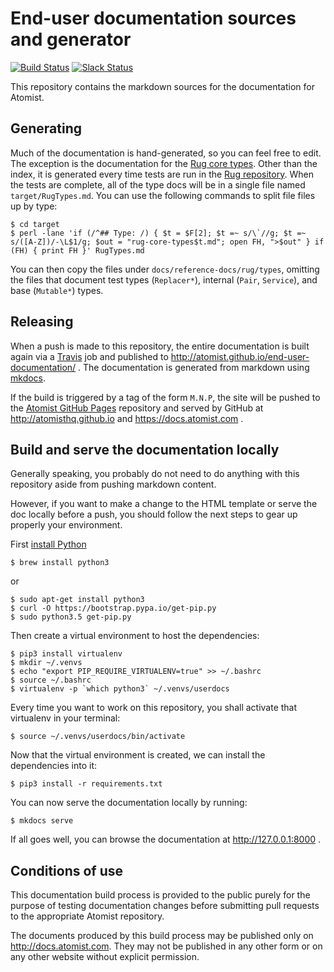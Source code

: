 # End-user documentation sources and generator

[![Build Status](https://travis-ci.org/atomist/end-user-documentation.svg?branch=master)](https://travis-ci.org/atomist/end-user-documentation)
[![Slack Status](https://join.atomist.com/badge.svg)](https://join.atomist.com/)

This repository contains the markdown sources for the documentation for Atomist.

## Generating

Much of the documentation is hand-generated, so you can feel free to
edit.  The exception is the documentation for
the [Rug core types](docs/reference-docs/rug/types/).  Other than the
index, it is generated every time tests are run in
the [Rug repository][rug].  When the tests are complete, all of the
type docs will be in a single file named `target/RugTypes.md`.  You
can use the following commands to split file files up by type:

```
$ cd target
$ perl -lane 'if (/^## Type: /) { $t = $F[2]; $t =~ s/\`//g; $t =~ s/([A-Z])/-\L$1/g; $out = "rug-core-types$t.md"; open FH, ">$out" } if (FH) { print FH }' RugTypes.md
```

You can then copy the files under `docs/reference-docs/rug/types`,
omitting the files that document test types (`Replacer*`), internal
(`Pair`, `Service`), and base (`Mutable*`) types.

[rug]: https://github.com/atomist/rug

## Releasing

When a push is made to this repository, the entire documentation is
built again via a [Travis][travis] job and published to
http://atomist.github.io/end-user-documentation/ .  The documentation
is generated from markdown using [mkdocs][].

[travis]: https://travis-ci.com/atomisthq/end-user-documentation
[mkdocs]: http://www.mkdocs.org/

If the build is triggered by a tag of the form `M.N.P`, the site will
be pushed to the [Atomist GitHub Pages][pages] repository and served
by GitHub at http://atomisthq.github.io and https://docs.atomist.com .

[pages]: https://github.com/atomisthq/atomisthq.github.io

## Build and serve the documentation locally

Generally speaking, you probably do not need to do anything
with this repository aside from pushing markdown content.

However, if you want to make a change to the HTML template
or serve the doc locally before a push, you should follow the
next steps to gear up properly your environment.

First [install Python](https://github.com/Homebrew/brew/blob/master/share/doc/homebrew/Homebrew-and-Python.md)

```
$ brew install python3
```
or

```
$ sudo apt-get install python3
$ curl -O https://bootstrap.pypa.io/get-pip.py
$ sudo python3.5 get-pip.py
```

Then create a virtual environment to host the dependencies:

```
$ pip3 install virtualenv
$ mkdir ~/.venvs
$ echo "export PIP_REQUIRE_VIRTUALENV=true" >> ~/.bashrc
$ source ~/.bashrc
$ virtualenv -p `which python3` ~/.venvs/userdocs
```

Every time you want to work on this repository,
you shall activate that virtualenv in your terminal:

```
$ source ~/.venvs/userdocs/bin/activate
```

Now that the virtual environment is created, we can
install the dependencies into it:

```
$ pip3 install -r requirements.txt
```

You can now serve the documentation locally by running:

```
$ mkdocs serve
```

If all goes well, you can browse the documentation at
http://127.0.0.1:8000 .

## Conditions of use

This documentation build process is provided to the public purely for
the purpose of testing documentation changes before submitting pull
requests to the appropriate Atomist repository.

The documents produced by this build process may be published only on
http://docs.atomist.com. They may not be published in any other form
or on any other website without explicit permission.
